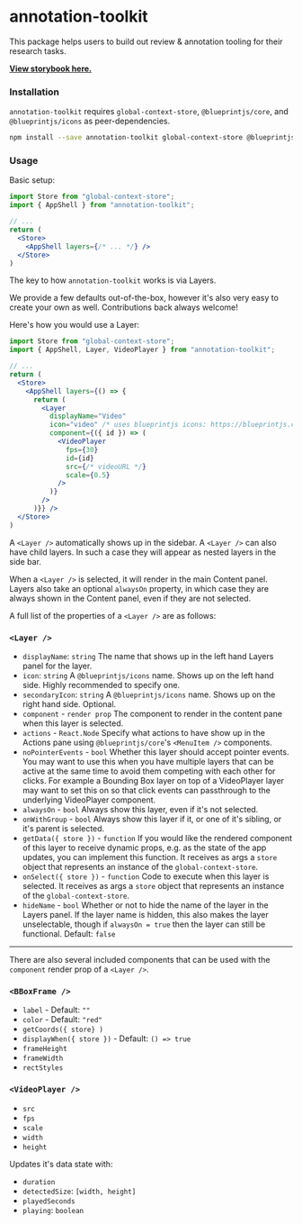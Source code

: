 # annotation-toolkit

This package helps users to build out review & annotation tooling for their research tasks.

[**View storybook here.**](https://annotation-toolkit-storybook.vercel.app/)

### Installation

`annotation-toolkit` requires `global-context-store`, `@blueprintjs/core`, and `@blueprintjs/icons` as peer-dependencies.

```bash
npm install --save annotation-toolkit global-context-store @blueprintjs/core @blueprintjs/icons
```

### Usage

Basic setup:

```jsx
import Store from "global-context-store";
import { AppShell } from "annotation-toolkit";

// ...
return (
  <Store>
    <AppShell layers={/* ... */} />
  </Store>
)
```

The key to how `annotation-toolkit` works is via Layers.

We provide a few defaults out-of-the-box, however it's also very easy to create your own as well. Contributions back always welcome!

Here's how you would use a Layer:

```jsx
import Store from "global-context-store";
import { AppShell, Layer, VideoPlayer } from "annotation-toolkit";

// ...
return (
  <Store>
    <AppShell layers={() => {
      return (
        <Layer
          displayName="Video"
          icon="video" /* uses blueprintjs icons: https://blueprintjs.com/docs/#icons */
          component={({ id }) => (
            <VideoPlayer
              fps={30}
              id={id}
              src={/* videoURL */}
              scale={0.5}
            />
          )}
        />
      )}} />
  </Store>
)
```

A `<Layer />` automatically shows up in the sidebar. A `<Layer />` can also have child layers. In such a case they will appear as nested layers in the side bar.

When a `<Layer />` is selected, it will render in the main Content panel. Layers also take an optional `alwaysOn` property, in which case they are always shown in the Content panel, even if they are not selected.

A full list of the properties of a `<Layer />` are as follows:


### `<Layer />`

- `displayName`: `string` The name that shows up in the left hand Layers panel for the layer.
- `icon`: `string` A `@blueprintjs/icons` name. Shows up on the left hand side. Highly recommended to specify one.
- `secondaryIcon`: `string` A `@blueprintjs/icons` name. Shows up on the right hand side. Optional.
- `component` - `render prop` The component to render in the content pane when this layer is selected.
- `actions` - `React.Node` Specify what actions to have show up in the Actions pane using `@blueprintjs/core`'s `<MenuItem />` components.
- `noPointerEvents` - `bool` Whether this layer should accept pointer events. You may want to use this when you have multiple layers that can be active at the same time to avoid them competing with each other for clicks. For example a Bounding Box layer on top of a VideoPlayer layer may want to set this on so that click events can passthrough to the underlying VideoPlayer component.
- `alwaysOn` - `bool` Always show this layer, even if it's not selected.
- `onWithGroup` - `bool` Always show this layer if it, or one of it's sibling, or it's parent is selected.
- `getData({ store })` - `function` If you would like the rendered component of this layer to receive dynamic props, e.g. as the state of the app updates, you can implement this function. It receives as args a `store` object that represents an instance of the `global-context-store`.
- `onSelect({ store })` - `function` Code to execute when this layer is selected. It receives as args a `store` object that represents an instance of the `global-context-store`.
- `hideName` - `bool` Whether or not to hide the name of the layer in the Layers panel. If the layer name is hidden, this also makes the layer unselectable, though if `alwaysOn = true` then the layer can still be functional. Default: `false`

---

There are also several included components that can be used with the `component` render prop of a `<Layer />`.

### `<BBoxFrame />`

- `label` - Default: `""`
- `color` - Default: `"red"`
- `getCoords({ store} )` 
- `displayWhen({ store })` - Default: `() => true`
- `frameHeight`
- `frameWidth`
- `rectStyles`

### `<VideoPlayer />`

- `src`
- `fps`
- `scale`
- `width`
- `height`

Updates it's data state with:
- `duration`
- `detectedSize`: `[width, height]`
- `playedSeconds`
- `playing`: `boolean`